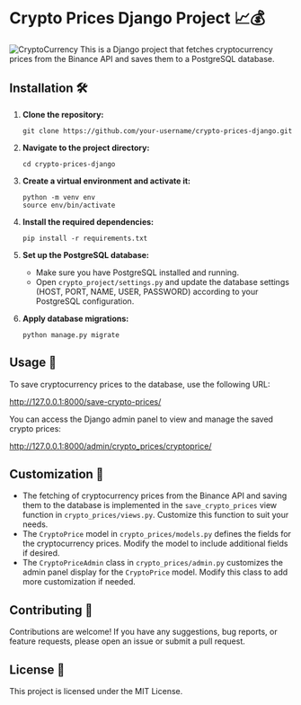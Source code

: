 # Crypto Prices Django Project 📈💰
![CryptoCurrency](https://i.ibb.co/LkJpSNx/Neon-geometrical-cryptocurrency-Instagram-Post.png)
This is a Django project that fetches cryptocurrency prices from the Binance API and saves them to a PostgreSQL database.

## Installation 🛠️

1. **Clone the repository:**

   ```shell
   git clone https://github.com/your-username/crypto-prices-django.git
   ```

2. **Navigate to the project directory:**

   ```shell
   cd crypto-prices-django
   ```

3. **Create a virtual environment and activate it:**

   ```shell
   python -m venv env
   source env/bin/activate
   ```

4. **Install the required dependencies:**

   ```shell
   pip install -r requirements.txt
   ```

5. **Set up the PostgreSQL database:**

   - Make sure you have PostgreSQL installed and running.
   - Open `crypto_project/settings.py` and update the database settings (HOST, PORT, NAME, USER, PASSWORD) according to your PostgreSQL configuration.

6. **Apply database migrations:**

   ```shell
   python manage.py migrate
   ```

## Usage 🚀

To save cryptocurrency prices to the database, use the following URL:

http://127.0.0.1:8000/save-crypto-prices/

You can access the Django admin panel to view and manage the saved crypto prices:

http://127.0.0.1:8000/admin/crypto_prices/cryptoprice/

## Customization 🧩

- The fetching of cryptocurrency prices from the Binance API and saving them to the database is implemented in the `save_crypto_prices` view function in `crypto_prices/views.py`. Customize this function to suit your needs.
- The `CryptoPrice` model in `crypto_prices/models.py` defines the fields for the cryptocurrency prices. Modify the model to include additional fields if desired.
- The `CryptoPriceAdmin` class in `crypto_prices/admin.py` customizes the admin panel display for the `CryptoPrice` model. Modify this class to add more customization if needed.

## Contributing 🤝

Contributions are welcome! If you have any suggestions, bug reports, or feature requests, please open an issue or submit a pull request.

## License 📝

This project is licensed under the MIT License.

